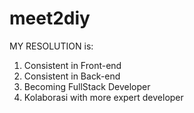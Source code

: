 # meet2diy
MY RESOLUTION is:
1. Consistent in Front-end
2. Consistent in Back-end 
3. Becoming FullStack Developer
4. Kolaborasi with more expert developer
